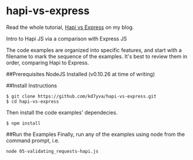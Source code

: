 hapi-vs-express
===============

Read the whole tutorial, [Hapi vs Express](http://megagalactic.io/hapi-vs-express/) on my blog.

Intro to Hapi JS via a comparison with Express JS

The code examples are organized into specific features, and start with a filename to mark the sequence of the examples.  It's best to review them in order, comparing Hapi to Express.

##Prerequisites
NodeJS Installed (v0.10.26 at time of writing)

##Install Instructions
```
$ git clone https://github.com/kd7yva/hapi-vs-express.git
$ cd hapi-vs-express
```
Then install the code examples' dependecies.
```
$ npm install
```

##Run the Examples
Finally, run any of the examples using node from the command prompt, i.e.
```
node 05-validating_requests-hapi.js
```
